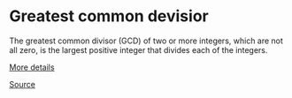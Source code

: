 # Greatest common devisior

The greatest common divisor (GCD) of two or more integers, which are not all zero, is the largest positive integer that divides each of the integers.

[More details](https://en.wikipedia.org/wiki/Fibonacci_sequence)

[Source](greatest-common-devisior.ts#L5)
